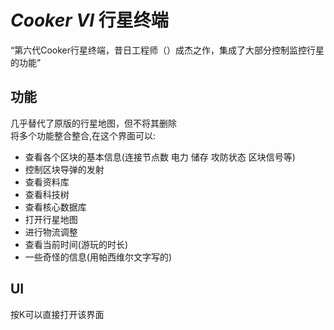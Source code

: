 # $Cooker$ $VI$ 行星终端
“第六代Cooker行星终端，昔日工程师（）成杰之作，集成了大部分控制监控行星的功能”
## 功能
几乎替代了原版的行星地图，但不将其删除  
将多个功能整合整合,在这个界面可以:  
- 查看各个区块的基本信息(连接节点数 电力 储存 攻防状态 区块信号等)
- 控制区块导弹的发射  
- 查看资料库  
- 查看科技树  
- 查看核心数据库  
- 打开行星地图  
- 进行物流调整   
- 查看当前时间(游玩的时长)  
- 一些奇怪的信息(用帕西维尔文字写的)  
## UI
按K可以直接打开该界面